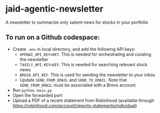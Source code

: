 # jaid-agentic-newsletter
A newsletter to summarize only salient news for stocks in your portfolio

## To run on a Github codespace:

* Create `.env` in local directory, and add the following API keys:
    - `OPENAI_API_KEY=KEY`. This is needed for orchestrating and curating the newsletter 
    - `TAVILY_API_KEY=KEY`. This is needed for searching relevant stock news
    - `BREVO_API_KEY`. This is used for sending the newsletter to your inbox
    - Update `SEND_FROM_EMAIL` and `SEND_TO_EMAIL`. Note that `SEND_FROM_EMAIL` must be associated with a Brevo account
* Run `python main.py`
* Open the forwarded port
* Upload a PDF of a recent statement from Robinhood (available through https://robinhood.com/account/reports-statements/individual)



